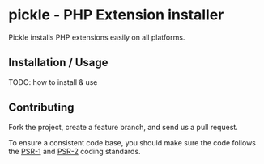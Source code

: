 pickle - PHP Extension installer
================================

Pickle installs PHP extensions easily on all platforms.

Installation / Usage
--------------------

TODO: how to install & use




Contributing
------------

Fork the project, create a feature branch, and send us a pull request.

To ensure a consistent code base, you should make sure the code follows
the [PSR-1](http://www.php-fig.org/psr/psr-1/) and
[PSR-2](http://www.php-fig.org/psr/psr-2/) coding standards.
